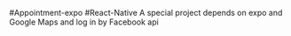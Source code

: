 #Appointment-expo
#React-Native
A special project depends on expo and  Google Maps and log in by Facebook api
